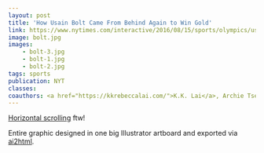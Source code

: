 ```yaml
---
layout: post
title: 'How Usain Bolt Came From Behind Again to Win Gold'
link: https://www.nytimes.com/interactive/2016/08/15/sports/olympics/usain-bolt-mens-100-meters-final.html
image: bolt.jpg
images:
    - bolt-3.jpg
    - bolt-1.jpg
    - bolt-2.jpg
tags: sports
publication: NYT
classes:
coauthors: <a href="https://kkrebeccalai.com/">K.K. Lai</a>, Archie Tse, J. Ward, J. White, S. Peçanha, B. Saget & J. Huang
---
```


[Horizontal scrolling](https://gist.github.com/gka/e9145b123d57511646093bec3102563c) ftw!

Entire graphic designed in one big Illustrator artboard and exported via [ai2html](https://ai2html.org).
